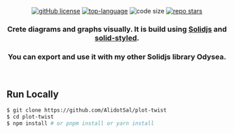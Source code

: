 <div align="center">
<a href="https://github.com/AlidotSal/odysea/blob/main/LICENSE"><img src="https://img.shields.io/github/license/AlidotSal/plot-twist?color=446b9e" alt="gitHub license"></a>
<a href="https://www.typescriptlang.org/"><img src="https://img.shields.io/github/languages/top/AlidotSal/plot-twist?color=446b9e" alt="top-language"></a>
<img src="https://img.shields.io/github/languages/code-size/AlidotSal/plot-twist?color=446b9e" alt="code size">
<a href="https://github.com/AlidotSal/plot-twist/stargazers"><img src="https://img.shields.io/github/stars/AlidotSal/plot-twist?color=446b9e" alt="repo stars"></a>

### Crete diagrams and graphs visually. It is build using [Solidjs](https://www.solidjs.com/) and [solid-styled](https://github.com/LXSMNSYC/solid-styled).
### You can export and use it with my other Solidjs library Odysea.

<br/>
</div>

## Run Locally

```bash
$ git clone https://github.com/AlidotSal/plot-twist
$ cd plot-twist
$ npm install # or pnpm install or yarn install
```
